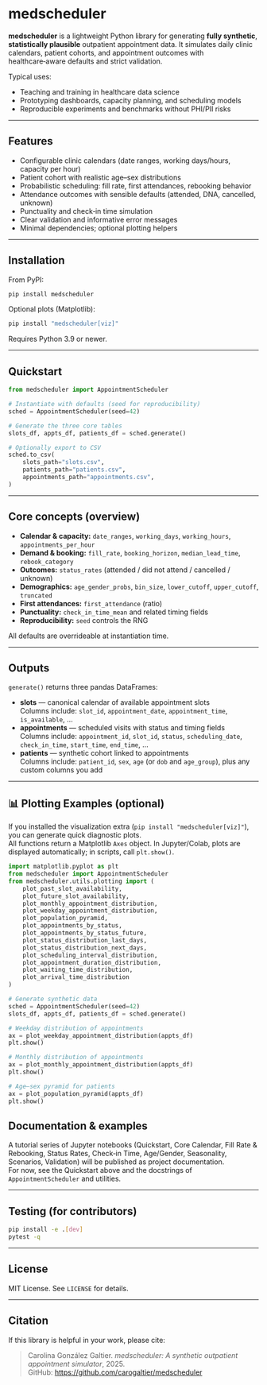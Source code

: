 # medscheduler

**medscheduler** is a lightweight Python library for generating **fully synthetic**, **statistically plausible** outpatient appointment data. It simulates daily clinic calendars, patient cohorts, and appointment outcomes with healthcare‑aware defaults and strict validation.

Typical uses:

- Teaching and training in healthcare data science
- Prototyping dashboards, capacity planning, and scheduling models
- Reproducible experiments and benchmarks without PHI/PII risks

---

## Features

- Configurable clinic calendars (date ranges, working days/hours, capacity per hour)
- Patient cohort with realistic age–sex distributions
- Probabilistic scheduling: fill rate, first attendances, rebooking behavior
- Attendance outcomes with sensible defaults (attended, DNA, cancelled, unknown)
- Punctuality and check‑in time simulation
- Clear validation and informative error messages
- Minimal dependencies; optional plotting helpers

---

## Installation

From PyPI:

```bash
pip install medscheduler
```

Optional plots (Matplotlib):

```bash
pip install "medscheduler[viz]"
```

Requires Python 3.9 or newer.

---

## Quickstart

```python
from medscheduler import AppointmentScheduler

# Instantiate with defaults (seed for reproducibility)
sched = AppointmentScheduler(seed=42)

# Generate the three core tables
slots_df, appts_df, patients_df = sched.generate()

# Optionally export to CSV
sched.to_csv(
    slots_path="slots.csv",
    patients_path="patients.csv",
    appointments_path="appointments.csv",
)
```

---

## Core concepts (overview)

- **Calendar & capacity:** `date_ranges`, `working_days`, `working_hours`, `appointments_per_hour`
- **Demand & booking:** `fill_rate`, `booking_horizon`, `median_lead_time`, `rebook_category`
- **Outcomes:** `status_rates` (attended / did not attend / cancelled / unknown)
- **Demographics:** `age_gender_probs`, `bin_size`, `lower_cutoff`, `upper_cutoff`, `truncated`
- **First attendances:** `first_attendance` (ratio)
- **Punctuality:** `check_in_time_mean` and related timing fields
- **Reproducibility:** `seed` controls the RNG

All defaults are overrideable at instantiation time.

---

## Outputs

`generate()` returns three pandas DataFrames:

- **slots** — canonical calendar of available appointment slots  
  Columns include: `slot_id`, `appointment_date`, `appointment_time`, `is_available`, …
- **appointments** — scheduled visits with status and timing fields  
  Columns include: `appointment_id`, `slot_id`, `status`, `scheduling_date`, `check_in_time`, `start_time`, `end_time`, …
- **patients** — synthetic cohort linked to appointments  
  Columns include: `patient_id`, `sex`, `age` (or `dob` and `age_group`), plus any custom columns you add

---

## 📊 Plotting Examples (optional)

If you installed the visualization extra (`pip install "medscheduler[viz]"`), you can generate quick diagnostic plots.  
All functions return a Matplotlib `Axes` object. In Jupyter/Colab, plots are displayed automatically; in scripts, call `plt.show()`.

```python
import matplotlib.pyplot as plt
from medscheduler import AppointmentScheduler
from medscheduler.utils.plotting import (
    plot_past_slot_availability,
    plot_future_slot_availability,
    plot_monthly_appointment_distribution,
    plot_weekday_appointment_distribution,
    plot_population_pyramid,
    plot_appointments_by_status,
    plot_appointments_by_status_future,
    plot_status_distribution_last_days,
    plot_status_distribution_next_days,
    plot_scheduling_interval_distribution,
    plot_appointment_duration_distribution,
    plot_waiting_time_distribution,
    plot_arrival_time_distribution
)

# Generate synthetic data
sched = AppointmentScheduler(seed=42)
slots_df, appts_df, patients_df = sched.generate()

# Weekday distribution of appointments
ax = plot_weekday_appointment_distribution(appts_df)
plt.show()

# Monthly distribution of appointments
ax = plot_monthly_appointment_distribution(appts_df)
plt.show()

# Age–sex pyramid for patients
ax = plot_population_pyramid(appts_df)
plt.show()
```

## Documentation & examples

A tutorial series of Jupyter notebooks (Quickstart, Core Calendar, Fill Rate & Rebooking, Status Rates, Check‑in Time, Age/Gender, Seasonality, Scenarios, Validation) will be published as project documentation.  
For now, see the Quickstart above and the docstrings of `AppointmentScheduler` and utilities.

---

## Testing (for contributors)

```bash
pip install -e .[dev]
pytest -q
```

---

## License

MIT License. See `LICENSE` for details.

---

## Citation

If this library is helpful in your work, please cite:

> Carolina González Galtier. *medscheduler: A synthetic outpatient appointment simulator*, 2025.  
> GitHub: https://github.com/carogaltier/medscheduler

